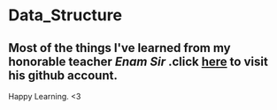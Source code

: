 # Data_Structure
## Most of the things I've learned from my honorable teacher ***Enam Sir*** .click [here](https://github.com/enamcse) to visit his github account.
Happy Learning. <3
